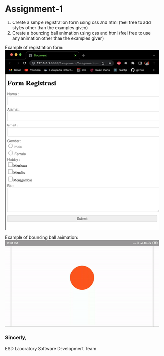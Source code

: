 # Assignment-1
1. Create a simple registration form using css and html (feel free to add styles other than the examples given)
2. Create a bouncing ball animation using css and html (feel free to use any animation other than the examples given)

Example of registration form:
![](form.png)

Example of bouncing ball animation:
![](bouncingball.gif)

### Sincerly,
ESD Laboratory Software Development Team